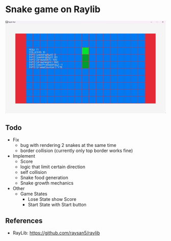 # Snake game on Raylib

![Screenshot from Game](./img/screenshot.jpg)

## Todo
- Fix 
    - bug with rendering 2 snakes at the same time
    - border collision (currently only top border works fine)
- Implement
    - Score
    - logic that limit certain direction 
    - self collision
    - Snake food generation
    - Snake growth mechanics
- Other
    - Game States 
        - Lose State show Score
        - Start State with Start button

## References
- RayLib: https://github.com/raysan5/raylib
